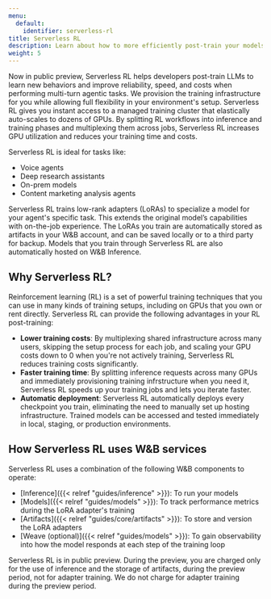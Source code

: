 ```yaml
---
menu:
  default:
    identifier: serverless-rl
title: Serverless RL
description: Learn about how to more efficiently post-train your models using reinforcement learning.
weight: 5
---
```


Now in public preview, Serverless RL helps developers post-train LLMs to learn new behaviors and improve reliability, speed, and costs when performing multi-turn agentic tasks. We provision the training infrastructure for you while allowing full flexibility in your environment's setup. Serverless RL gives you instant access to a managed training cluster that elastically auto-scales to dozens of GPUs. By splitting RL workflows into inference and training phases and multiplexing them across jobs, Serverless RL increases GPU utilization and reduces your training time and costs.

Serverless RL is ideal for tasks like:
* Voice agents
* Deep research assistants
* On-prem models
* Content marketing analysis agents

Serverless RL trains low-rank adapters (LoRAs) to specialize a model for your agent's specific task. This extends the original model’s capabilities with on-the-job experience. The LoRAs you train are automatically stored as artifacts in your W&B account, and can be saved locally or to a third party for backup. Models that you train through Serverless RL are also automatically hosted on W&B Inference.

## Why Serverless RL?

Reinforcement learning (RL) is a set of powerful training techniques that you can use in many kinds of training setups, including on GPUs that you own or rent directly. Serverless RL can provide the following advantages in your RL post-training:

* **Lower training costs**: By multiplexing shared infrastructure across many users, skipping the setup process for each job, and scaling your GPU costs down to 0 when you're not actively training, Serverless RL reduces training costs significantly.
* **Faster training time**: By splitting inference requests across many GPUs and immediately provisioning training infrstructure when you need it, Serverless RL speeds up your training jobs and lets you iterate faster.
* **Automatic deployment**: Serverless RL automatically deploys every checkpoint you train, eliminating the need to manually set up hosting infrastructure. Trained models can be accessed and tested immediately in local, staging, or production environments.

## How Serverless RL uses W&B services

Serverless RL uses a combination of the following W&B components to operate:

* [Inference]({{< relref "guides/inference" >}}): To run your models
* [Models]({{< relref "guides/models" >}}): To track performance metrics during the LoRA adapter's training
* [Artifacts]({{< relref "guides/core/artifacts" >}}): To store and version the LoRA adapters
* [Weave (optional)]({{< relref "guides/models" >}}): To gain observability into how the model responds at each step of the training loop

Serverless RL is in public preview. During the preview, you are charged only for the use of inference and the storage of artifacts, during the preview period, not for adapter training. We do not charge for adapter training during the preview period.